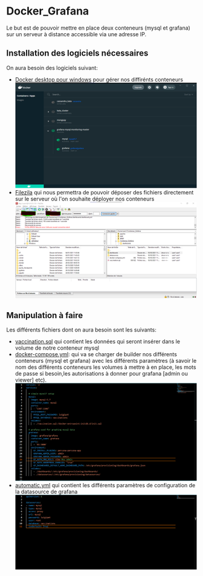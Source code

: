 # Docker_Grafana

Le but est de pouvoir mettre en place deux conteneurs (mysql et grafana) sur un serveur à distance accessible via une adresse IP.

## Installation des logiciels nécessaires

On aura besoin des logiciels suivant:
- [Docker desktop pour windows](https://www.docker.com/products/docker-desktop) pour gérer nos diffirénts conteneurs
![image](/Graphana.png)
- [Filezila](https://filezilla-project.org/) qui nous permettra de pouvoir déposer des fichiers directement sur le serveur où l'on souhaite déployer nos conteneurs
![image](/Filezila.png)

## Manipulation à faire

Les différents fichiers dont on aura besoin sont les suivants:

- [vaccination.sql](/vaccination.sql) qui contient les données qui seront insérer dans le volume de notre conteneur mysql
- [docker-compose.yml](/docker-compose.yml): qui va se charger de builder nos différents conteneurs (mysql et grafana) avec les différents paramètres (à savoir le nom des différents conteneurs les volumes à mettre à en place, les mots de passe si besoin,les autorisations à donner pour grafana [admin ou viewer] etc).
![image](/Docker-compose.png)
- [automatic.yml](/datasources/automatic.yml) qui contient les différents paramètres de configuration de la datasource de grafana 
![image](/automatic.png)


